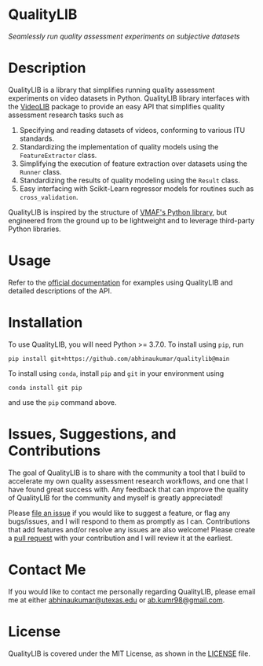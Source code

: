 # QualityLIB
_Seamlessly run quality assessment experiments on subjective datasets_

# Description

QualityLIB is a library that simplifies running quality assessment experiments on video datasets in Python. QualityLIB library interfaces with the [VideoLIB](https://github.com/abhinaukumar/videolib) package to provide an easy API that simplifies quality assessment research tasks such as

1. Specifying and reading datasets of videos, conforming to various ITU standards.
2. Standardizing the implementation of quality models using the `FeatureExtractor` class.
3. Simplifying the execution of feature extraction over datasets using the `Runner` class.
4. Standardizing the results of quality modeling using the `Result` class.
5. Easy interfacing with Scikit-Learn regressor models for routines such as `cross_validation`.

QualityLIB is inspired by the structure of [VMAF's Python library](https://github.com/Netflix/vmaf/blob/master/resource/doc/python.md), but engineered from the ground up to be lightweight and to leverage third-party Python libraries.

# Usage
Refer to the [official documentation](https://qualitylib.readthedocs.io/en/latest/) for examples using QualityLIB and detailed descriptions of the API.

# Installation
To use QualityLIB, you will need Python >= 3.7.0. To install using `pip`, run
```
pip install git+https://github.com/abhinaukumar/qualitylib@main
```
To install using `conda`, install `pip` and `git` in your environment using
```
conda install git pip
```
and use the `pip` command above.

# Issues, Suggestions, and Contributions
The goal of QualityLIB is to share with the community a tool that I build to accelerate my own quality assessment research workflows, and one that I have found great success with. Any feedback that can improve the quality of QualityLIB for the community and myself is greatly appreciated!

Please [file an issue](https://github.com/abhinaukumar/qualitylib/issues) if you would like to suggest a feature, or flag any bugs/issues, and I will respond to them as promptly as I can. Contributions that add features and/or resolve any issues are also welcome! Please create a [pull request](https://github.com/abhinaukumar/qualityilb/pulls) with your contribution and I will review it at the earliest.

# Contact Me
If you would like to contact me personally regarding QualityLIB, please email me at either [abhinaukumar@utexas.edu](mailto:abhinaukumar@utexas.edu) or [ab.kumr98@gmail.com](mailto:ab.kumr98@gmail.com).

# License
QualityLIB is covered under the MIT License, as shown in the [LICENSE](https://github.com/abhinaukumar/qualitylib/blob/main/LICENSE) file.


